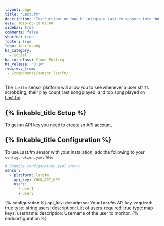 ```yaml
---
layout: page
title: "Last.fm"
description: "Instructions on how to integrate Last.fm sensors into Home Assistant."
date: 2016-05-18 09:00
sidebar: true
comments: false
sharing: true
footer: true
logo: lastfm.png
ha_category:
  - Social
ha_iot_class: Cloud Polling
ha_release: "0.20"
redirect_from:
 - /components/sensor.lastfm/
---
```


The `lastfm` sensor platform will allow you to see whenever a user starts scrobbling, their play count, last song played, and top song played on [Last.fm](http://www.last.fm).

## {% linkable_title Setup %}

To get an API key you need to create an [API account](http://www.last.fm/api/account/create).

## {% linkable_title Configuration %}

To use Last.fm sensor with your installation, add the following to your `configuration.yaml` file:

```yaml
# Example configuration.yaml entry
sensor:
  - platform: lastfm
    api_key: YOUR_API_KEY
    users:
      - user1
      - user2
```

{% configuration %}
api_key:
  description: Your Last.fm API key.
  required: true
  type: string
users:
  description: List of users.
  required: true
  type: map
  keys:
    username:
      description: Username of the user to monitor.
{% endconfiguration %}
